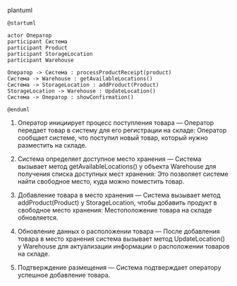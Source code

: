 plantuml

```
@startuml

actor Оператор
participant Система
participant Product
participant StorageLocation
participant Warehouse

Оператор -> Система : processProductReceipt(product)
Система -> Warehouse : getAvailableLocations()
Система -> StorageLocation : addProduct(Product)
StorageLocation -> Warehouse : UpdateLocation()
Система -> Оператор : showConfirmation()

@enduml
```

1. Оператор инициирует процесс поступления товара — Оператор передает товар в систему для его регистрации на складе: Оператор сообщает системе, что поступил новый товар, который нужно разместить на складе.

2. Система определяет доступное место хранения — Система вызывает метод getAvailableLocations() у объекта Warehouse для получения списка доступных мест хранения: Это позволяет системе найти свободное место, куда можно поместить товар.

3. Добавление товара в место хранения — Система вызывает метод addProduct(Product) у StorageLocation, чтобы добавить продукт в свободное место хранения: Местоположение товара на складе обновляется.

4. Обновление данных о расположении товара — После добавления товара в место хранения система вызывает метод UpdateLocation() у Warehouse для актуализации информации о расположении товаров на складе.

5. Подтверждение размещения — Система подтверждает оператору успешное добавление товара.

     